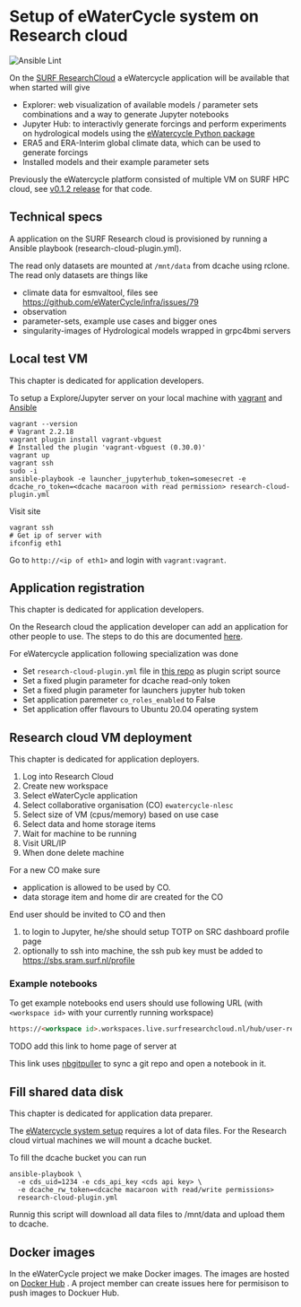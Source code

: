 # Setup of eWaterCycle system on Research cloud

![Ansible Lint](https://github.com/eWaterCycle/infra/workflows/Ansible%20Lint/badge.svg)

On the [SURF ResearchCloud](https://researchclouddocs.readthedocs.io/en/latest/about.html) a eWatercycle application will be available that when started will give

* Explorer: web visualization of available models / parameter sets combinations and a way to generate Jupyter notebooks
* Jupyter Hub: to interactivly generate forcings and perform experiments on hydrological models using the [eWatercycle Python package](https://ewatercycle.readthedocs.io/)
* ERA5 and ERA-Interim global climate data, which can be used to generate forcings
* Installed models and their example parameter sets

Previously the eWatercycle platform consisted of multiple VM on SURF HPC cloud, see [v0.1.2 release](https://github.com/eWaterCycle/infra/releases/tag/v0.1.2) for that code.

## Technical specs

A application on the SURF Research cloud is provisioned by running a Ansible playbook (research-cloud-plugin.yml).

The read only datasets are mounted at `/mnt/data` from dcache using rclone. The read only datasets are things like

* climate data for esmvaltool, files see <https://github.com/eWaterCycle/infra/issues/79>
* observation
* parameter-sets, example use cases and bigger ones
* singularity-images of Hydrological models wrapped in grpc4bmi servers

## Local test VM

This chapter is dedicated for application developers.

To setup a Explore/Jupyter server on your local machine with [vagrant](https://vagrantup.com) and
 [Ansible](https://docs.ansible.com/ansible/latest/index.html)

```shell
vagrant --version
# Vagrant 2.2.18
vagrant plugin install vagrant-vbguest
# Installed the plugin 'vagrant-vbguest (0.30.0)'
vagrant up
vagrant ssh
sudo -i
ansible-playbook -e launcher_jupyterhub_token=somesecret -e dcache_ro_token=<dcache macaroon with read permission> research-cloud-plugin.yml
```

Visit site

```shell
vagrant ssh
# Get ip of server with
ifconfig eth1
```

Go to `http://<ip of eth1>` and login with `vagrant:vagrant`.

## Application registration

This chapter is dedicated for application developers.

On the Research cloud the application developer can add an application for other people to use.
The steps to do this are documented [here](https://servicedesk.surfsara.nl/wiki/display/WIKI/Create+your+own+applications).

For eWatercycle application following specialization was done

* Set `research-cloud-plugin.yml` file in [this repo](https://github.com/eWaterCycle/infra) as plugin script source
* Set a fixed plugin parameter for dcache read-only token
* Set a fixed plugin parameter for launchers jupyter hub token
* Set application paremeter `co_roles_enabled` to False
* Set application offer flavours to Ubuntu 20.04 operating system

## Research cloud VM deployment

This chapter is dedicated for application deployers.

1. Log into Research Cloud
1. Create new workspace
1. Select eWaterCycle application
1. Select collaborative organisation (CO) `ewatercycle-nlesc`
1. Select size of VM (cpus/memory) based on use case
1. Select data and home storage items
1. Wait for machine to be running
1. Visit URL/IP
1. When done delete machine

For a new CO make sure

* application is allowed to be used by CO.
* data storage item and home dir are created for the CO

End user should be invited to CO and then

1. to login to Jupyter, he/she should setup TOTP on SRC dashboard profile page
2. optionally to ssh into machine, the ssh pub key must be added to https://sbs.sram.surf.nl/profile

### Example notebooks

To get example notebooks end users should use following URL (with `<workspace id>` with your currently running workspace)

```html
https://<workspace id>.workspaces.live.surfresearchcloud.nl/hub/user-redirect/git-pull?repo=https%3A%2F%2Fgithub.com%2FeWaterCycle%2Fewatercycle&urlpath=lab%2Ftree%2Fewatercycle%2Fdocs%2Fexamples%2FMarrmotM01.ipynb&branch=main
```

TODO add this link to home page of server at

This link uses [nbgitpuller](https://jupyterhub.github.io/nbgitpuller/) to sync a git repo and open a notebook in it.

## Fill shared data disk

This chapter is dedicated for application data preparer.

The [eWatercycle system setup](https://ewatercycle.readthedocs.io/en/latest/system_setup.html) requires a lot of data files.
For the Research cloud virtual machines we will mount a dcache bucket.

To fill the dcache bucket you can run

```shell
ansible-playbook \
  -e cds_uid=1234 -e cds_api_key <cds api key> \
  -e dcache_rw_token=<dcache macaroon with read/write permissions>
  research-cloud-plugin.yml
```

Runnig this script will download all data files to /mnt/data and upload them to dcache.

## Docker images

In the eWaterCycle project we make Docker images. The images are hosted on [Docker Hub](https://hub.docker.com/u/ewatercycle) . A project member can create issues here for permisison to push images to Dockuer Hub.
